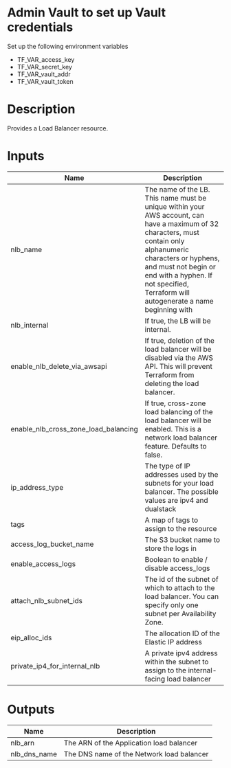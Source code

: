 # Admin Vault to set up Vault credentials

Set up the following environment variables

* TF_VAR_access_key 
* TF_VAR_secret_key
* TF_VAR_vault_addr
* TF_VAR_vault_token

# Description
Provides a Load Balancer resource.

# Inputs
| Name | Description |
| ------------- | ------------- |
|  nlb_name | The name of the LB. This name must be unique within your AWS account, can have a maximum of 32 characters, must contain only alphanumeric characters or hyphens, and must not begin or end with a hyphen. If not specified, Terraform will autogenerate a name beginning with |
|  nlb_internal |  If true, the LB will be internal. |
|  enable_nlb_delete_via_awsapi | If true, deletion of the load balancer will be disabled via the AWS API. This will prevent Terraform from deleting the load balancer. |
|  enable_nlb_cross_zone_load_balancing | If true, cross-zone load balancing of the load balancer will be enabled. This is a network load balancer feature. Defaults to false. |
|  ip_address_type | The type of IP addresses used by the subnets for your load balancer. The possible values are ipv4 and dualstack |
|  tags | A map of tags to assign to the resource |
|  access_log_bucket_name | The S3 bucket name to store the logs in |
|  enable_access_logs | Boolean to enable / disable access_logs |
|  attach_nlb_subnet_ids | The id of the subnet of which to attach to the load balancer. You can specify only one subnet per Availability Zone. |
|  eip_alloc_ids  | The allocation ID of the Elastic IP address |
|  private_ip4_for_internal_nlb | A private ipv4 address within the subnet to assign to the internal-facing load balancer |


# Outputs


| Name | Description |
| ------------- | ------------- |
|  nlb_arn |The ARN of the Application load balancer |
|  nlb_dns_name |The DNS name of the Network load balancer |